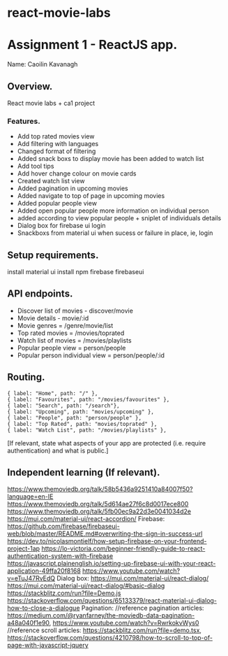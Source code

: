 # react-movie-labs

# Assignment 1 - ReactJS app.

Name:  Caoilin Kavanagh

## Overview.

React movie labs + ca1 project

### Features.
 
+ Add top rated movies view
+ Add filtering with languages
+ Changed format of filtering
+ Added snack boxs to display movie has been added to watch list
+ Add tool tips
+ Add hover change colour on movie cards
+ Created watch list view
+ Added pagination in upcoming movies
+ Added navigate to top of page in upcoming movies
+ Added popular people view
+ Added open popular people more information on individual person
+ added according to view popular people + sniplet of individuals details
+ Dialog box for firebase ui login
+ Snackboxs from material ui when sucess or failure in place, ie, login 

## Setup requirements.

install material ui
install npm firebase firebaseui

## API endpoints.

+ Discover list of movies - discover/movie
+ Movie details - movie/:id
+ Movie genres = /genre/movie/list
+ Top rated movies = /movies/toprated
+ Watch list of movies = /movies/playlists
+ Popular people view = person/people
+ Popular person individual view = person/people/:id


## Routing.

    { label: "Home", path: "/" },
    { label: "Favourites", path: "/movies/favourites" },
    { label: "Search", path: "/search"},
    { label: "Upcoming", path: "movies/upcoming" },
    { label: "People", path: "person/people" },
    { label: "Top Rated", path: "movies/toprated" },
    { label: "Watch List", path: "/movies/playlists" },

[If relevant, state what aspects of your app are protected (i.e. require authentication) and what is public.]

## Independent learning (If relevant).
https://www.themoviedb.org/talk/58b5436a9251410a84007f50?language=en-IE
https://www.themoviedb.org/talk/5d614ae27f6c8d0017ece800
https://www.themoviedb.org/talk/5fb00ec9a22d3e0041034d2e
https://mui.com/material-ui/react-accordion/
Firebase:
https://github.com/firebase/firebaseui-web/blob/master/README.md#overwriting-the-sign-in-success-url
https://dev.to/nicolasmontielf/how-setup-firebase-on-your-frontend-project-1ap
https://lo-victoria.com/beginner-friendly-guide-to-react-authentication-system-with-firebase
https://javascript.plainenglish.io/setting-up-firebase-ui-with-your-react-application-49ffa20f8168
https://www.youtube.com/watch?v=eTuJ47RvEdQ
Dialog box:
https://mui.com/material-ui/react-dialog/
https://mui.com/material-ui/react-dialog/#basic-dialog
https://stackblitz.com/run?file=Demo.js
https://stackoverflow.com/questions/65133379/react-material-ui-dialog-how-to-close-a-dialogue
Pagination: 
//reference pagination articles: https://medium.com/@ryanfarney/the-moviedb-data-pagination-a48a040f1e90, https://www.youtube.com/watch?v=RwrkokvWys0
//reference scroll articles: https://stackblitz.com/run?file=demo.tsx, https://stackoverflow.com/questions/4210798/how-to-scroll-to-top-of-page-with-javascript-jquery
